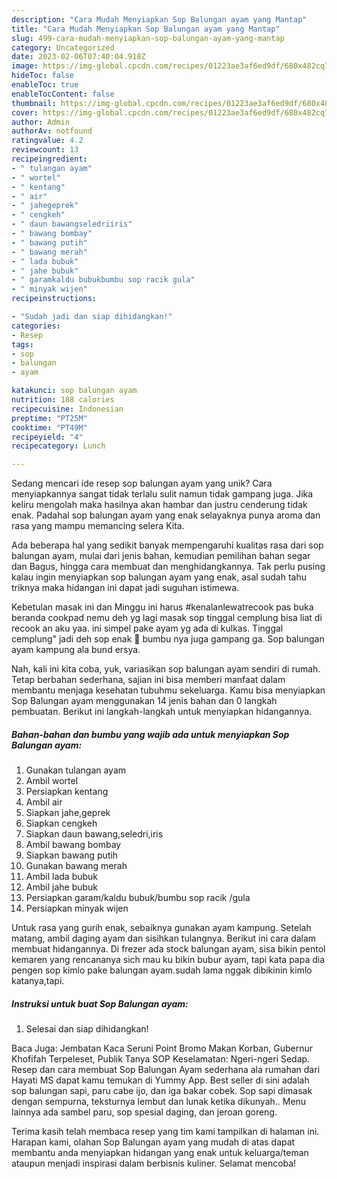 ```yaml
---
description: "Cara Mudah Menyiapkan Sop Balungan ayam yang Mantap"
title: "Cara Mudah Menyiapkan Sop Balungan ayam yang Mantap"
slug: 499-cara-mudah-menyiapkan-sop-balungan-ayam-yang-mantap
category: Uncategorized
date: 2023-02-06T07:40:04.918Z
image: https://img-global.cpcdn.com/recipes/01223ae3af6ed9df/680x482cq70/sop-balungan-ayam-foto-resep-utama.jpg
hideToc: false
enableToc: true
enableTocContent: false
thumbnail: https://img-global.cpcdn.com/recipes/01223ae3af6ed9df/680x482cq70/sop-balungan-ayam-foto-resep-utama.jpg
cover: https://img-global.cpcdn.com/recipes/01223ae3af6ed9df/680x482cq70/sop-balungan-ayam-foto-resep-utama.jpg
author: Admin
authorAv: notfound
ratingvalue: 4.2
reviewcount: 13
recipeingredient:
- " tulangan ayam"
- " wortel"
- " kentang"
- " air"
- " jahegeprek"
- " cengkeh"
- " daun bawangseledriiris"
- " bawang bombay"
- " bawang putih"
- " bawang merah"
- " lada bubuk"
- " jahe bubuk"
- " garamkaldu bubukbumbu sop racik gula"
- " minyak wijen"
recipeinstructions:

- "Sudah jadi dan siap dihidangkan!"
categories:
- Resep
tags:
- sop
- balungan
- ayam

katakunci: sop balungan ayam 
nutrition: 188 calories
recipecuisine: Indonesian
preptime: "PT25M"
cooktime: "PT49M"
recipeyield: "4"
recipecategory: Lunch

---
```





Sedang mencari ide resep sop balungan ayam yang unik? Cara menyiapkannya sangat tidak terlalu sulit namun tidak gampang juga. Jika keliru mengolah maka hasilnya akan hambar dan justru cenderung tidak enak. Padahal sop balungan ayam yang enak selayaknya punya aroma dan rasa yang mampu memancing selera Kita.





Ada beberapa hal yang sedikit banyak mempengaruhi kualitas rasa dari sop balungan ayam, mulai dari jenis bahan, kemudian pemilihan bahan segar dan Bagus, hingga cara membuat dan menghidangkannya. Tak perlu pusing kalau ingin menyiapkan sop balungan ayam yang enak,      asal sudah tahu triknya maka hidangan ini dapat jadi suguhan istimewa.














Kebetulan masak ini dan Minggu ini harus #kenalanlewatrecook pas buka beranda cookpad nemu deh yg lagi masak sop tinggal cemplung bisa liat di recook an aku yaa. ini simpel pake ayam yg ada di kulkas. Tinggal cemplung&#34; jadi deh sop enak 🤭 bumbu nya juga gampang ga. Sop balungan ayam kampung ala bund ersya.






Nah, kali ini kita coba, yuk, variasikan sop balungan ayam sendiri di rumah. Tetap berbahan sederhana, sajian ini bisa memberi manfaat dalam membantu menjaga kesehatan tubuhmu sekeluarga. Kamu bisa menyiapkan Sop Balungan ayam menggunakan 14 jenis bahan dan 0 langkah pembuatan. Berikut ini langkah-langkah untuk menyiapkan hidangannya.

<!--inarticleads1-->

##### Bahan-bahan dan bumbu yang wajib ada untuk menyiapkan Sop Balungan ayam:

1. Gunakan  tulangan ayam
1. Ambil  wortel
1. Persiapkan  kentang
1. Ambil  air
1. Siapkan  jahe,geprek
1. Siapkan  cengkeh
1. Siapkan  daun bawang,seledri,iris
1. Ambil  bawang bombay
1. Siapkan  bawang putih
1. Gunakan  bawang merah
1. Ambil  lada bubuk
1. Ambil  jahe bubuk
1. Persiapkan  garam/kaldu bubuk/bumbu sop racik /gula
1. Persiapkan  minyak wijen


Untuk rasa yang gurih enak, sebaiknya gunakan ayam kampung. Setelah matang, ambil daging ayam dan sisihkan tulangnya. Berikut ini cara dalam membuat hidangannya. Di frezer ada stock balungan ayam, sisa bikin pentol kemaren yang rencananya sich mau ku bikin bubur ayam, tapi kata papa dia pengen sop kimlo pake balungan ayam.sudah lama nggak dibikinin kimlo katanya,tapi. 

<!--inarticleads2-->

##### Instruksi untuk buat Sop Balungan ayam:


1. Selesai dan siap dihidangkan!

Baca Juga: Jembatan Kaca Seruni Point Bromo Makan Korban, Gubernur Khofifah Terpeleset, Publik Tanya SOP Keselamatan: Ngeri-ngeri Sedap. Resep dan cara membuat Sop Balungan Ayam sederhana ala rumahan dari Hayati MS dapat kamu temukan di Yummy App. Best seller di sini adalah sop balungan sapi, paru cabe ijo, dan iga bakar cobek. Sop sapi dimasak dengan sempurna, teksturnya lembut dan lunak ketika dikunyah.. Menu lainnya ada sambel paru, sop spesial daging, dan jeroan goreng. 

Terima kasih telah membaca resep yang tim kami tampilkan di halaman ini. Harapan kami, olahan Sop Balungan ayam yang mudah di atas dapat membantu anda menyiapkan hidangan yang enak untuk keluarga/teman ataupun menjadi inspirasi dalam berbisnis kuliner. Selamat mencoba!
